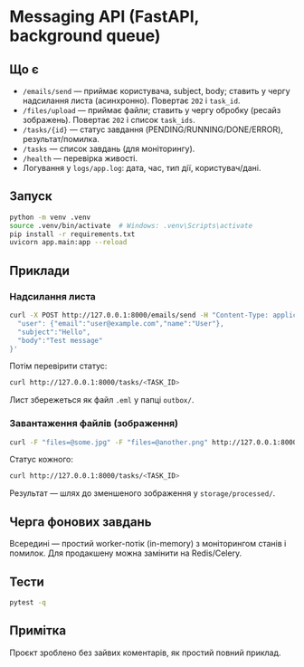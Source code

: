 # Messaging API (FastAPI, background queue)

## Що є
- `/emails/send` — приймає користувача, subject, body; ставить у чергу надсилання листа (асинхронно). Повертає `202` і `task_id`.
- `/files/upload` — приймає файли; ставить у чергу обробку (ресайз зображень). Повертає `202` і список `task_ids`.
- `/tasks/{id}` — статус завдання (PENDING/RUNNING/DONE/ERROR), результат/помилка.
- `/tasks` — список завдань (для моніторингу).
- `/health` — перевірка живості.
- Логування у `logs/app.log`: дата, час, тип дії, користувач/дані.

## Запуск
```bash
python -m venv .venv
source .venv/bin/activate  # Windows: .venv\Scripts\activate
pip install -r requirements.txt
uvicorn app.main:app --reload
```

## Приклади
### Надсилання листа
```bash
curl -X POST http://127.0.0.1:8000/emails/send -H "Content-Type: application/json" -d '{
  "user": {"email":"user@example.com","name":"User"},
  "subject":"Hello",
  "body":"Test message"
}'
```
Потім перевірити статус:
```bash
curl http://127.0.0.1:8000/tasks/<TASK_ID>
```
Лист збережеться як файл `.eml` у папці `outbox/`.

### Завантаження файлів (зображення)
```bash
curl -F "files=@some.jpg" -F "files=@another.png" http://127.0.0.1:8000/files/upload
```
Статус кожного:
```bash
curl http://127.0.0.1:8000/tasks/<TASK_ID>
```
Результат — шлях до зменшеного зображення у `storage/processed/`.

## Черга фонових завдань
Всередині — простий worker-потік (in-memory) з моніторингом станів і помилок. Для продакшену можна замінити на Redis/Celery.

## Тести
```bash
pytest -q
```

## Примітка
Проєкт зроблено без зайвих коментарів, як простий повний приклад.
